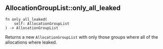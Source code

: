 ## AllocationGroupList::only_all_leaked

```rhai
fn only_all_leaked(
    self: AllocationGroupList
) -> AllocationGroupList
```

Returns a new `AllocationGroupList` with only those groups where all of the allocations where leaked.
